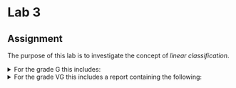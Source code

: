 # Lab 3  

## Assignment  

The purpose of this lab is to investigate the concept of *linear classification*.  

<details>
<summary>For the grade G this includes:</summary>  

- read data from a CSV file  
- plot the data points  
- find a linear decision boundary  
- implement a function that classifies points on either side  
- write to a new CSV file with an added column containing labels 

</details>


<details>
<summary>For the grade VG this includes a report containing the following: </summary>  

- include other linear decision boundaries
- classify data for each  
- argue as to whether or not there's a reason to prefer one line over another  

</details>